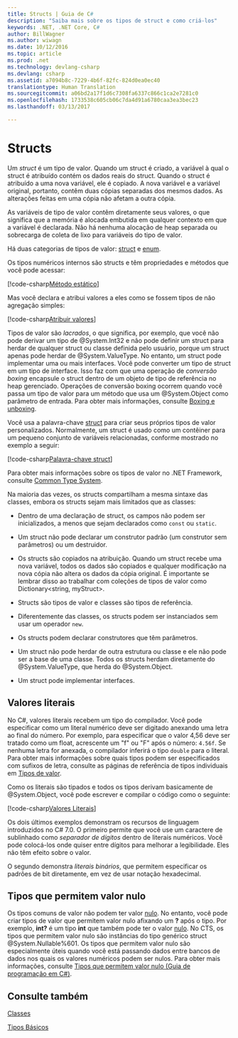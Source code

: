 ```yaml
---
title: Structs | Guia de C#
description: "Saiba mais sobre os tipos de struct e como criá-los"
keywords: .NET, .NET Core, C#
author: BillWagner
ms.author: wiwagn
ms.date: 10/12/2016
ms.topic: article
ms.prod: .net
ms.technology: devlang-csharp
ms.devlang: csharp
ms.assetid: a7094b8c-7229-4b6f-82fc-824d0ea0ec40
translationtype: Human Translation
ms.sourcegitcommit: a06bd2a17f1d6c7308fa6337c866c1ca2e7281c0
ms.openlocfilehash: 1733538c605cb06c7da4d91a6780caa3ea3bec23
ms.lasthandoff: 03/13/2017

---
```


# <a name="structs"></a>Structs
Um *struct* é um tipo de valor. Quando um struct é criado, a variável à qual o struct é atribuído contém os dados reais do struct. Quando o struct é atribuído a uma nova variável, ele é copiado. A nova variável e a variável original, portanto, contêm duas cópias separadas dos mesmos dados. As alterações feitas em uma cópia não afetam a outra cópia.

As variáveis de tipo de valor contêm diretamente seus valores, o que significa que a memória é alocada embutida em qualquer contexto em que a variável é declarada. Não há nenhuma alocação de heap separada ou sobrecarga de coleta de lixo para variáveis do tipo de valor.  
  
Há duas categorias de tipos de valor: [struct](./language-reference/keywords/struct.md) e [enum](./language-reference/keywords/enum.md).  
  
Os tipos numéricos internos são structs e têm propriedades e métodos que você pode acessar:  
  
[!code-csharp[Método estático](../../samples/snippets/csharp/concepts/structs/static-method.cs)]
  
Mas você declara e atribui valores a eles como se fossem tipos de não agregação simples:  
  
[!code-csharp[Atribuir valores](../../samples/snippets/csharp/concepts/structs/assign-value.cs)] 
  
Tipos de valor são *lacrados*, o que significa, por exemplo, que você não pode derivar um tipo de @System.Int32 e não pode definir um struct para herdar de qualquer struct ou classe definida pelo usuário, porque um struct apenas pode herdar de @System.ValueType. No entanto, um struct pode implementar uma ou mais interfaces. Você pode converter um tipo de struct em um tipo de interface. Isso faz com que uma operação de *conversão boxing* encapsule o struct dentro de um objeto de tipo de referência no heap gerenciado. Operações de conversão boxing ocorrem quando você passa um tipo de valor para um método que usa um @System.Object como parâmetro de entrada. Para obter mais informações, consulte [Boxing e unboxing](./programming-guide/types/boxing-and-unboxing.md ).  
  
Você usa a palavra-chave [struct](./language-reference/keywords/struct.md) para criar seus próprios tipos de valor personalizados. Normalmente, um struct é usado como um contêiner para um pequeno conjunto de variáveis relacionadas, conforme mostrado no exemplo a seguir:  
  
[!code-csharp[Palavra-chave struct](../../samples/snippets/csharp/concepts/structs/struct-keyword.cs)]  
  
Para obter mais informações sobre os tipos de valor no .NET Framework, consulte [Common Type System](../standard/common-type-system.md).  
    
Na maioria das vezes, os structs compartilham a mesma sintaxe das classes, embora os structs sejam mais limitados que as classes:  
  
-   Dentro de uma declaração de struct, os campos não podem ser inicializados, a menos que sejam declarados como `const` ou `static`.  
  
-   Um struct não pode declarar um construtor padrão (um construtor sem parâmetros) ou um destruidor.  
  
-   Os structs são copiados na atribuição. Quando um struct recebe uma nova variável, todos os dados são copiados e qualquer modificação na nova cópia não altera os dados da cópia original. É importante se lembrar disso ao trabalhar com coleções de tipos de valor como Dictionary<string, myStruct>.  
  
-   Structs são tipos de valor e classes são tipos de referência.  
  
-   Diferentemente das classes, os structs podem ser instanciados sem usar um operador `new`.  
  
-   Os structs podem declarar construtores que têm parâmetros.  
  
-   Um struct não pode herdar de outra estrutura ou classe e ele não pode ser a base de uma classe. Todos os structs herdam diretamente do @System.ValueType, que herda do @System.Object.  
  
-   Um struct pode implementar interfaces.

## <a name="literal-values"></a>Valores literais  
No C#, valores literais recebem um tipo do compilador. Você pode especificar como um literal numérico deve ser digitado anexando uma letra ao final do número. Por exemplo, para especificar que o valor 4,56 deve ser tratado como um float, acrescente um "f" ou "F" após o número: `4.56f`. Se nenhuma letra for anexada, o compilador inferirá o tipo `double` para o literal. Para obter mais informações sobre quais tipos podem ser especificados com sufixos de letra, consulte as páginas de referência de tipos individuais em [Tipos de valor](./language-reference/keywords/value-types.md).  
  
Como os literais são tipados e todos os tipos derivam basicamente de @System.Object, você pode escrever e compilar o código como o seguinte:  
  
[!code-csharp[Valores Literais](../../samples/snippets/csharp/concepts/structs/literals.cs)]

Os dois últimos exemplos demonstram os recursos de linguagem introduzidos no C# 7.0. O primeiro permite que você use um caractere de sublinhado como *separador de dígitos* dentro de literais numéricos. Você pode colocá-los onde quiser entre dígitos para melhorar a legibilidade. Eles não têm efeito sobre o valor.

O segundo demonstra *literais binários*, que permitem especificar os padrões de bit diretamente, em vez de usar notação hexadecimal.

## <a name="nullable-types"></a>Tipos que permitem valor nulo  
Os tipos comuns de valor não podem ter valor [nulo](./language-reference/keywords/null.md). No entanto, você pode criar tipos de valor que permitem valor nulo afixando um **?** após o tipo. Por exemplo, **int?** é um tipo **int** que também pode ter o valor [nulo](./language-reference/keywords/null.md). No CTS, os tipos que permitem valor nulo são instâncias do tipo genérico struct @System.Nullable%601. Os tipos que permitem valor nulo são especialmente úteis quando você está passando dados entre bancos de dados nos quais os valores numéricos podem ser nulos. Para obter mais informações, consulte [Tipos que permitem valor nulo (Guia de programação em C#)](./programming-guide/nullable-types/index.md).

## <a name="see-also"></a>Consulte também
[Classes](classes.md)

[Tipos Básicos](basic-types.md)
